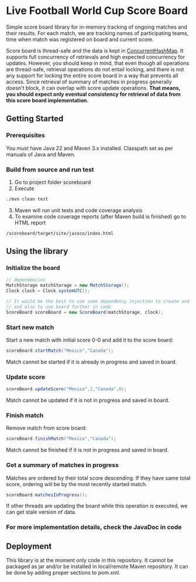 # Live Football World Cup Score Board

Simple score board library for in-memory tracking of ongoing matches and their results.
For each match, we are tracking names of participating teams, time when match was registered on board and current score.

Score board is thread-safe and the data is kept
in [ConcurrentHashMap](https://docs.oracle.com/en/java/javase/22/docs/api/java.base/java/util/concurrent/ConcurrentHashMap.html).
It supports full concurrency of retrievals and high expected concurrency for updates. However, you should keep in mind,
that even though all operations are thread-safe, retrieval operations do not entail locking, and there is not any
support for locking the entire score board in a way that prevents all access.
Since retrieval of summary of matches in progress generally doesn't block, it can overlap with score update operations.
**That means, you should expect only eventual consistency for retrieval of data from this score board implementation.**

## Getting Started

### Prerequisites

You must have Java 22 and Maven 3.x installed.
Classpath set as per manuals of Java and Maven.

### Build from source and run test

1. Go to project folder scoreboard
2. Execute

```sh
./mvn clean test
```

3. Maven will run unit tests and code coverage analysis
4. To examine code coverage reports (after Maven build is finished) go to HTML report

```
/scoreboard/target/site/jacoco/index.html
```

## Using the library

### Initialize the board

```java
// dependencies
MatchStorage matchStorage = new MatchStorage();
Clock clock = Clock.systemUTC();

// It would be the best to use some dependency injection to create and inject MatchStorage and Clock dependencies
// and also to use board further in code
ScoreBoard scoreBoard = new ScoreBoard(matchStorage, clock);
```

### Start new match

Start a new match with initial score 0-0 and add it to the score board:

```java
scoreBoard.startMatch("Mexico","Canada");
```

Match cannot be started if it is already in progress and saved in board.

### Update score

```java
scoreBoard.updateScore("Mexico",1,"Canada",0);
```

Match cannot be updated if it is not in progress and saved in board.

### Finish match

Remove match from score board:

```java
scoreBoard.finishMatch("Mexico","Canada");
```

Match cannot be finished if it is not in progress and saved in board.

### Get a summary of matches in progress

Matches are ordered by their total score descending. If they have same total score, ordering will be by the
most recently started match.

```java
scoreBoard.matchesInProgress();
```

If other threads are updating the board while this operation is executed, we can get stale version of data.

### For more implementation details, check the JavaDoc in code

## Deployment

This library is at the moment only code in this repository. It cannot be packaged as jar and/or be installed in
local/remote Maven repository. It can be done by adding proper sections to pom.xml.

